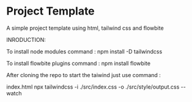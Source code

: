 # Project Template
A simple project template using html, tailwind css and flowbite

INRODUCTION:

To install node modules command : npm install -D tailwindcss 

To install flowbite plugins command : npm install flowbite

After cloning the repo to start the taiwind just use command :

index.html
npx tailwindcss -i ./src/index.css -o ./src/style/output.css --watch
